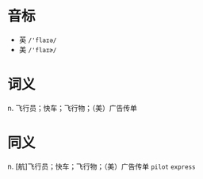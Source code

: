 # 音标

- 英 `/'flaɪə/`
- 美 `/'flaɪɚ/`

# 词义

n. 飞行员；快车；飞行物；（美）广告传单


# 同义

n. [航]飞行员；快车；飞行物；（美）广告传单
`pilot` `express`

